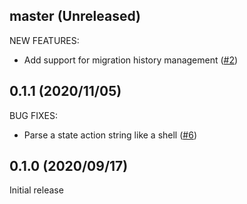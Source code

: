 ## master (Unreleased)

NEW FEATURES:

* Add support for migration history management ([#2](https://github.com/minamijoyo/tfmigrate/pull/2))

## 0.1.1 (2020/11/05)

BUG FIXES:

* Parse a state action string like a shell ([#6](https://github.com/minamijoyo/tfmigrate/pull/6))

## 0.1.0 (2020/09/17)

Initial release
